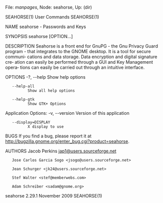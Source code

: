 File: *manpages*,  Node: seahorse,  Up: (dir)

SEAHORSE(1)                      User Commands                     SEAHORSE(1)



NAME
       seahorse - Passwords and Keys

SYNOPSIS
       seahorse [OPTION...]

DESCRIPTION
       Seahorse  is  a  front  end for GnuPG - the Gnu Privacy Guard program -
       that integrates to the GNOME desktop. It is a tool for secure  communi‐
       cations  and  data storage.  Data encryption and digital signature cre‐
       ation can easily be performed through a GUI and Key  Management  opera‐
       tions can easily be carried out through an intuitive interface.

OPTIONS
       -?, --help
              Show help options

       --help-all
              Show all help options

       --help-gtk
              Show GTK+ Options

   Application Options:
       -v, --version
              Version of this application

       --display=DISPLAY
              X display to use

BUGS
       If      you     find     a     bug,     please     report     it     at
       http://bugzilla.gnome.org/enter_bug.cgi?product=seahorse.

AUTHORS
       Jacob Perkins <jap1@users.sourceforge.net>

       Jose Carlos Garcia Sogo <jsogo@users.sourceforge.net>

       Jean Schurger <jk24@users.sourceforge.net>

       Stef Walter <stef@memberwebs.com>

       Adam Schreiber <sadam@gnome.org>



seahorse 2.29.1                  November 2009                     SEAHORSE(1)
